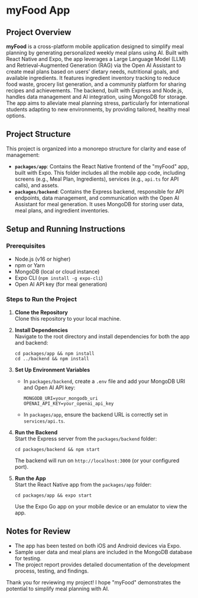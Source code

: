 # myFood App

## Project Overview

**myFood** is a cross-platform mobile application designed to simplify meal planning by generating personalized weekly meal plans using AI. Built with React Native and Expo, the app leverages a Large Language Model (LLM) and Retrieval-Augmented Generation (RAG) via the Open AI Assistant to create meal plans based on users’ dietary needs, nutritional goals, and available ingredients. It features ingredient inventory tracking to reduce food waste, grocery list generation, and a community platform for sharing recipes and achievements. The backend, built with Express and Node.js, handles data management and AI integration, using MongoDB for storage. The app aims to alleviate meal planning stress, particularly for international students adapting to new environments, by providing tailored, healthy meal options.

## Project Structure

This project is organized into a monorepo structure for clarity and ease of management:

- **`packages/app`**: Contains the React Native frontend of the "myFood" app, built with Expo. This folder includes all the mobile app code, including screens (e.g., Meal Plan, Ingredients), services (e.g., `api.ts` for API calls), and assets.
- **`packages/backend`**: Contains the Express backend, responsible for API endpoints, data management, and communication with the Open AI Assistant for meal generation. It uses MongoDB for storing user data, meal plans, and ingredient inventories.

## Setup and Running Instructions

### Prerequisites
- Node.js (v16 or higher)
- npm or Yarn
- MongoDB (local or cloud instance)
- Expo CLI (`npm install -g expo-cli`)
- Open AI API key (for meal generation)

### Steps to Run the Project

1. **Clone the Repository**  
   Clone this repository to your local machine.

2. **Install Dependencies**  
   Navigate to the root directory and install dependencies for both the app and backend:
   ```
   cd packages/app && npm install
   cd ../backend && npm install
   ```

3. **Set Up Environment Variables**  
   - In `packages/backend`, create a `.env` file and add your MongoDB URI and Open AI API key:
     ```
     MONGODB_URI=your_mongodb_uri
     OPENAI_API_KEY=your_openai_api_key
     ```
   - In `packages/app`, ensure the backend URL is correctly set in `services/api.ts`.

4. **Run the Backend**  
   Start the Express server from the `packages/backend` folder:
   ```
   cd packages/backend && npm start
   ```
   The backend will run on `http://localhost:3000` (or your configured port).

5. **Run the App**  
   Start the React Native app from the `packages/app` folder:
   ```
   cd packages/app && expo start
   ```
   Use the Expo Go app on your mobile device or an emulator to view the app.

## Notes for Review
- The app has been tested on both iOS and Android devices via Expo.
- Sample user data and meal plans are included in the MongoDB database for testing.
- The project report provides detailed documentation of the development process, testing, and findings.

Thank you for reviewing my project! I hope "myFood" demonstrates the potential to simplify meal planning with AI.
